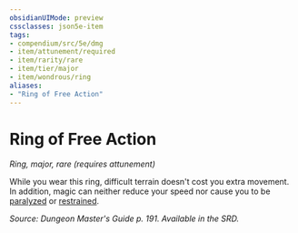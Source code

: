 ```yaml
---
obsidianUIMode: preview
cssclasses: json5e-item
tags:
- compendium/src/5e/dmg
- item/attunement/required
- item/rarity/rare
- item/tier/major
- item/wondrous/ring
aliases: 
- "Ring of Free Action"
---
```

# Ring of Free Action
*Ring, major, rare (requires attunement)*  


While you wear this ring, difficult terrain doesn't cost you extra movement. In addition, magic can neither reduce your speed nor cause you to be [paralyzed](2.%20GM%20Tools/Misc%20DND%20Handbook/compendium/rules/conditions.md#paralyzed) or [restrained](2.%20GM%20Tools/Misc%20DND%20Handbook/compendium/rules/conditions.md#restrained).

*Source: Dungeon Master's Guide p. 191. Available in the SRD.*
